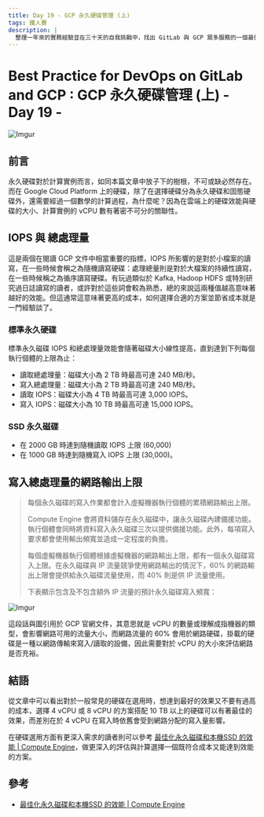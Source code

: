 ```yaml
---
title: Day 19 - GCP 永久硬碟管理 (上)
tags: 鐵人賽
description: |
  整理一年來的實務經驗並在三十天的自我挑戰中，找出 GitLab 與 GCP 眾多服務的一個最佳實踐方式
---
```


# Best Practice for DevOps on GitLab and GCP : GCP 永久硬碟管理 (上) - Day 19 -

![Imgur](https://i.imgur.com/bG1yt2G.jpg)

## 前言

永久硬碟對於計算實例而言，如同本篇文章中放子下的樹根，不可或缺必然存在。而在 Google Cloud Platform 上的硬碟，除了在選擇硬碟分為永久硬碟和固態硬碟外，還需要經過一個數學的計算過程，為什麼呢？因為在雲端上的硬碟效能與硬碟的大小、計算實例的 vCPU 數有著密不可分的關聯性。

## IOPS 與 總處理量

這是兩個在閱讀 GCP 文件中相當重要的指標，IOPS 所影響的是對於小檔案的讀寫，在一些時候會稱之為隨機讀寫硬碟：處理總量則是對於大檔案的持續性讀寫，在一些時候稱之為循序讀寫硬碟。有玩過類似於 Kafka, Hadoop HDFS 或特別研究過日誌讀寫的讀者，或許對於這些詞會較為熟悉，總的來說這兩種值越高意味著越好的效能。但這通常這意味著更高的成本，如何選擇合適的方案並節省成本就是一門經驗談了。

### 標準永久硬碟

標準永久磁碟 IOPS 和總處理量效能會隨著磁碟大小線性提高，直到達到下列每個執行個體的上限為止：

* 讀取總處理量：磁碟大小為 2 TB 時最高可達 240 MB/秒。
* 寫入總處理量：磁碟大小為 2 TB 時最高可達 240 MB/秒。
* 讀取 IOPS：磁碟大小為 4 TB 時最高可達 3,000 IOPS。
* 寫入 IOPS：磁碟大小為 10 TB 時最高可達 15,000 IOPS。

### SSD 永久磁碟

* 在 2000 GB 時達到隨機讀取 IOPS 上限 (60,000)
* 在 1000 GB 時達到隨機寫入 IOPS 上限 (30,000)。

## 寫入總處理量的網路輸出上限

> 每個永久磁碟的寫入作業都會計入虛擬機器執行個體的累積網路輸出上限。
>
> Compute Engine 會將資料儲存在永久磁碟中，讓永久磁碟內建備援功能。執行個體會同時將資料寫入永久磁碟三次以提供備援功能。此外，每項寫入要求都會使用輸出頻寬並造成一定程度的負擔。
>
> 每個虛擬機器執行個體根據虛擬機器的網路輸出上限，都有一個永久磁碟寫入上限。在永久磁碟與 IP 流量競爭使用網路輸出的情況下，60% 的網路輸出上限會提供給永久磁碟流量使用，而 40% 則是供 IP 流量使用。
> 
> 下表顯示包含及不包含額外 IP 流量的預計永久磁碟寫入頻寬：

![Imgur](https://i.imgur.com/4CfMQC9.png)


這段話與圖引用於 GCP 官網文件，其意思就是 vCPU 的數量或理解成指機器的類型，會影響網路可用的流量大小，而網路流量的 60% 會用於網路硬碟，掛載的硬碟是一種以網路傳輸來寫入/讀取的設備，因此需要對於 vCPU 的大小來評估網路是否充裕。

## 結語

從文章中可以看出對於一般常見的硬碟在選用時，想達到最好的效果又不要有過高的成本，選擇 4 vCPU 或 8 vCPU 的方案搭配 10 TB 以上的硬碟可以有著最佳的效果，而差別在於 4 vCPU 在寫入時依舊會受到網路分配的寫入量影響。

在硬碟選用方面有更深入需求的讀者則可以參考 [最佳化永久磁碟和本機SSD 的效能 | Compute Engine](https://cloud.google.com/compute/docs/disks/performance?hl=zh-tw)，做更深入的評估與計算選擇一個既符合成本又能達到效能的方案。

## 參考

* [最佳化永久磁碟和本機SSD 的效能 | Compute Engine](https://cloud.google.com/compute/docs/disks/performance?hl=zh-tw)